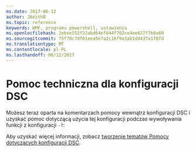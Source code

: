 ```yaml
---
ms.date: 2017-06-12
author: JKeithB
ms.topic: reference
keywords: WMF, programu powershell, ustawienia
ms.openlocfilehash: 2ebee552f22abd64ef644f702ce4ee627f7b0a69
ms.sourcegitcommit: 75f70c7df01eea5e7a2c16f9a3ab1dd437a1f8fd
ms.translationtype: MT
ms.contentlocale: pl-PL
ms.lasthandoff: 06/12/2017
---
```

# <a name="help-support-for-dsc-configurations"></a>Pomoc techniczna dla konfiguracji DSC

Możesz teraz oparta na komentarzach pomocy wewnątrz konfiguracji DSC i uzyskać pomoc dotyczącą użycia tej konfiguracji podczas wywoływania funkcji z konfiguracji `-?`:  

Aby uzyskać więcej informacji, zobacz [tworzenie tematów Pomocy dotyczących konfiguracji DSC](https://msdn.microsoft.com/powershell/dsc/confighelp).

